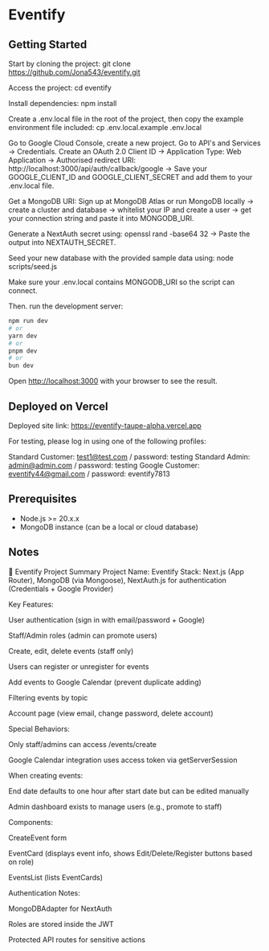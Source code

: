 # Eventify

## Getting Started

Start by cloning the project: git clone https://github.com/Jona543/eventify.git

Access the project: cd eventify

Install dependencies: npm install

Create a .env.local file in the root of the project, then copy the example environment file included: cp .env.local.example .env.local

Go to Google Cloud Console, create a new project. Go to API's and Services -> Credentials. Create an OAuth 2.0 Client ID -> Application Type: Web Application -> Authorised redirect URI: http://localhost:3000/api/auth/callback/google -> Save your GOOGLE_CLIENT_ID and GOOGLE_CLIENT_SECRET and add them to your .env.local file.

Get a MongoDB URI: Sign up at MongoDB Atlas or run MongoDB locally -> create a cluster and database -> whitelist your IP and create a user -> get your connection string and paste it into MONGODB_URI.

Generate a NextAuth secret using: openssl rand -base64 32 -> Paste the output into NEXTAUTH_SECRET.

Seed your new database with the provided sample data using: node scripts/seed.js

Make sure your .env.local contains MONGODB_URI so the script can connect.

Then. run the development server:

```bash
npm run dev
# or
yarn dev
# or
pnpm dev
# or
bun dev
```

Open [http://localhost:3000](http://localhost:3000) with your browser to see the result.

## Deployed on Vercel

Deployed site link: https://eventify-taupe-alpha.vercel.app

For testing, please log in using one of the following profiles:

Standard Customer: test1@test.com / password: testing
Standard Admin: admin@admin.com / password: testing
Google Customer: eventify44@gmail.com / password: eventify7813

## Prerequisites

- Node.js >= 20.x.x
- MongoDB instance (can be a local or cloud database)

## Notes

📄 Eventify Project Summary
Project Name: Eventify
Stack: Next.js (App Router), MongoDB (via Mongoose), NextAuth.js for authentication (Credentials + Google Provider)

Key Features:

User authentication (sign in with email/password + Google)

Staff/Admin roles (admin can promote users)

Create, edit, delete events (staff only)

Users can register or unregister for events

Add events to Google Calendar (prevent duplicate adding)

Filtering events by topic

Account page (view email, change password, delete account)

Special Behaviors:

Only staff/admins can access /events/create

Google Calendar integration uses access token via getServerSession

When creating events:

End date defaults to one hour after start date but can be edited manually

Admin dashboard exists to manage users (e.g., promote to staff)

Components:

CreateEvent form

EventCard (displays event info, shows Edit/Delete/Register buttons based on role)

EventsList (lists EventCards)

Authentication Notes:

MongoDBAdapter for NextAuth

Roles are stored inside the JWT

Protected API routes for sensitive actions
